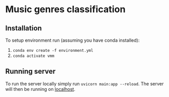 # Music genres classification 

## Installation

To setup environment run (assuming you have conda installed):
1. `conda env create -f environment.yml`
2. `conda activate vmm`

## Running server

To run the server locally simply run `uvicorn main:app --reload`. The server will then be running on [localhost](http://127.0.0.1:8000).